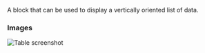 A block that can be used to display a vertically oriented list of data.

### Images

![Table screenshot](https://gitlab.com/appsemble/appsemble/-/raw/0.31.1-test.5/config/assets/list.png)
